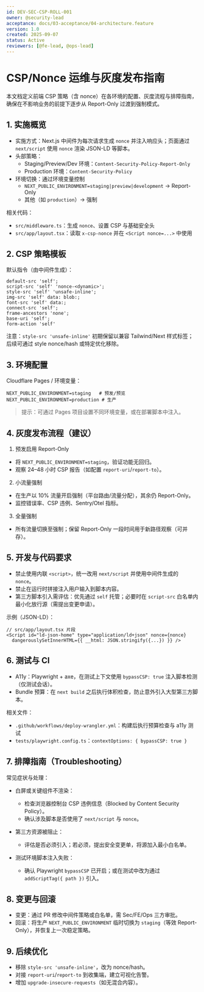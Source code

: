 ```yaml
---
id: DEV-SEC-CSP-ROLL-001
owner: @security-lead
acceptance: docs/03-acceptance/04-architecture.feature
version: 1.0
created: 2025-09-07
status: Active
reviewers: [@fe-lead, @ops-lead]
---
```


# CSP/Nonce 运维与灰度发布指南

本文档定义前端 CSP 策略（含 nonce）在各环境的配置、灰度流程与排障指南，确保在不影响业务的前提下逐步从 Report-Only 过渡到强制模式。

## 1. 实施概览

- 实施方式：Next.js 中间件为每次请求生成 `nonce` 并注入响应头；页面通过 `next/script` 使用 `nonce` 渲染 JSON-LD 等脚本。
- 头部策略：
  - Staging/Preview/Dev 环境：`Content-Security-Policy-Report-Only`
  - Production 环境：`Content-Security-Policy`
- 环境切换：通过环境变量控制
  - `NEXT_PUBLIC_ENVIRONMENT=staging|preview|development` → Report-Only
  - 其他（如 `production`）→ 强制

相关代码：

- `src/middleware.ts`：生成 `nonce`、设置 CSP 与基础安全头
- `src/app/layout.tsx`：读取 `x-csp-nonce` 并在 `<Script nonce=...>` 中使用

## 2. CSP 策略模板

默认指令（由中间件生成）：

```
default-src 'self';
script-src 'self' 'nonce-<dynamic>';
style-src 'self' 'unsafe-inline';
img-src 'self' data: blob:;
font-src 'self' data:;
connect-src 'self';
frame-ancestors 'none';
base-uri 'self';
form-action 'self'
```

注意：`style-src 'unsafe-inline'` 初期保留以兼容 Tailwind/Next 样式标签；后续可通过 style nonce/hash 或特定优化移除。

## 3. 环境配置

Cloudflare Pages / 环境变量：

```
NEXT_PUBLIC_ENVIRONMENT=staging   # 预发/预览
NEXT_PUBLIC_ENVIRONMENT=production # 生产
```

> 提示：可通过 Pages 项目设置不同环境变量，或在部署脚本中注入。

## 4. 灰度发布流程（建议）

1) 预发启用 Report-Only
- 将 `NEXT_PUBLIC_ENVIRONMENT=staging`，验证功能无回归。
- 观察 24–48 小时 CSP 报告（如配置 `report-uri`/`report-to`）。

2) 小流量强制
- 在生产以 10% 流量开启强制（平台路由/流量分配），其余仍 Report-Only。
- 监控错误率、CSP 违例、Sentry/Otel 指标。

3) 全量强制
- 所有流量切换至强制；保留 Report-Only 一段时间用于新路径观察（可并存）。

## 5. 开发与代码要求

- 禁止使用内联 `<script>`，统一改用 `next/script` 并使用中间件生成的 `nonce`。
- 禁止在运行时拼接注入用户输入到脚本内容。
- 第三方脚本引入需评估：优先通过 `self` 托管；必要时在 `script-src` 白名单内最小化放行源（需提出变更申请）。

示例（JSON-LD）：

```tsx
// src/app/layout.tsx 片段
<Script id="ld-json-home" type="application/ld+json" nonce={nonce}
  dangerouslySetInnerHTML={{ __html: JSON.stringify({...}) }} />
```

## 6. 测试与 CI

- A11y：Playwright + axe，在测试上下文使用 `bypassCSP: true` 注入脚本检测（仅测试会话）。
- Bundle 预算：在 `next build` 之后执行体积检查，防止意外引入大型第三方脚本。

相关文件：
- `.github/workflows/deploy-wrangler.yml`：构建后执行预算检查与 a11y 测试
- `tests/playwright.config.ts`：`contextOptions: { bypassCSP: true }`

## 7. 排障指南（Troubleshooting）

常见症状与处理：

- 白屏或关键组件不渲染：
  - 检查浏览器控制台 CSP 违例信息（Blocked by Content Security Policy）。
  - 确认涉及脚本是否使用了 `next/script` 与 `nonce`。

- 第三方资源被阻止：
  - 评估是否必须引入；若必须，提出安全变更单，将源加入最小白名单。

- 测试环境脚本注入失败：
  - 确认 Playwright `bypassCSP` 已开启；或在测试中改为通过 `addScriptTag({ path })` 引入。

## 8. 变更与回滚

- 变更：通过 PR 修改中间件策略或白名单，需 Sec/FE/Ops 三方审批。
- 回滚：将生产 `NEXT_PUBLIC_ENVIRONMENT` 临时切换为 `staging`（等效 Report-Only），并恢复上一次稳定策略。

## 9. 后续优化

- 移除 `style-src 'unsafe-inline'`，改为 nonce/hash。
- 对接 `report-uri`/`report-to` 到收集端，建立可视化告警。
- 增加 `upgrade-insecure-requests`（如无混合内容）。

